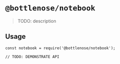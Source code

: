 # `@bottlenose/notebook`

> TODO: description

## Usage

```
const notebook = require('@bottlenose/notebook');

// TODO: DEMONSTRATE API
```
